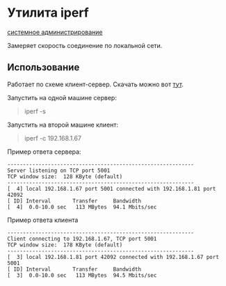 # Утилита iperf

[системное администрирование](./meta_sistemnoe_administrirovanie.md)

Замеряет скорость соединение по локальной сети.

## Использование

Работает по схеме клиент-сервер. Скачать можно вот [тут](https://iperf.fr/iperf-download.php).

Запустить на одной машине сервер:
> iperf -s

Запустить на второй машине клиент:
> iperf -c 192.168.1.67

Пример ответа сервера:
```
------------------------------------------------------------
Server listening on TCP port 5001
TCP window size:  128 KByte (default)
------------------------------------------------------------
[  4] local 192.168.1.67 port 5001 connected with 192.168.1.81 port 42092
[ ID] Interval       Transfer     Bandwidth
[  4]  0.0-10.0 sec   113 MBytes  94.1 Mbits/sec
```

Пример ответа клиента
```
------------------------------------------------------------
Client connecting to 192.168.1.67, TCP port 5001
TCP window size:  178 KByte (default)
------------------------------------------------------------
[  3] local 192.168.1.81 port 42092 connected with 192.168.1.67 port 5001
[ ID] Interval       Transfer     Bandwidth
[  3]  0.0-10.0 sec   113 MBytes  94.5 Mbits/sec
```
